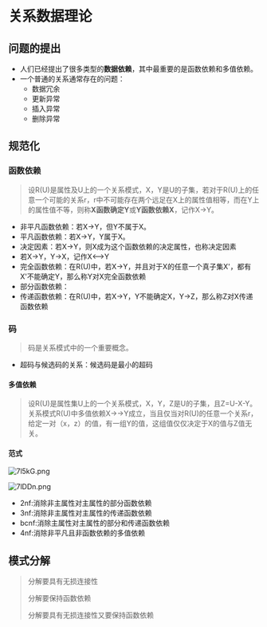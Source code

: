 # 关系数据理论

## 问题的提出

* 人们已经提出了很多类型的**数据依赖**，其中最重要的是函数依赖和多值依赖。
* 一个普通的关系通常存在的问题：
  * 数据冗余
  * 更新异常
  * 插入异常
  * 删除异常



## 规范化

### 函数依赖

> 设R(U)是属性及U上的一个关系模式，X，Y是U的子集，若对于R(U)上的任意一个可能的关系r，r中不可能存在两个远足在X上的属性值相等，而在Y上的属性值不等，则称**X函数确定Y**或**Y函数依赖X**，记作X->Y。

* 非平凡函数依赖：若X->Y，但Y不属于X。
* 平凡函数依赖：若X->Y，Y属于X。
* 决定因素：若X->Y，则X成为这个函数依赖的决定属性，也称决定因素
* 若X->Y，Y->X，记作X<-->Y
* 完全函数依赖：在R(U)中，若X->Y，并且对于X的任意一个真子集X'，都有X'不能确定Y，那么称Y对X完全函数依赖
* 部分函数依赖：
* 传递函数依赖：在R(U)中，若X->Y，Y不能确定X，Y->Z，那么称Z对X传递函数依赖

### 码

> 码是关系模式中的一个重要概念。

* 超码与候选码的关系：候选码是最小的超码

#### 多值依赖

> 设R(U)是属性集U上的一个关系模式，X，Y，Z是U的子集，且Z=U-X-Y。关系模式R(U)中多值依赖X->->Y成立，当且仅当对R(U)的任意一个关系r，给定一对（x，z）的值，有一组Y的值，这组值仅仅决定于X的值与Z值无关。

#### 范式

![7l5kG.png](https://s1.ax2x.com/2018/06/03/7l5kG.png)

![7lDDn.png](https://s1.ax2x.com/2018/06/03/7lDDn.png)

* 2nf:消除非主属性对主属性的部分函数依赖
* 3nf:消除非主属性对主属性的传递函数依赖
* bcnf:消除主属性对主属性的部分和传递函数依赖
* 4nf:消除非平凡且非函数依赖的多值依赖



## 模式分解

> 分解要具有无损连接性
>
> 分解要保持函数依赖
>
> 分解要具有无损连接性又要保持函数依赖